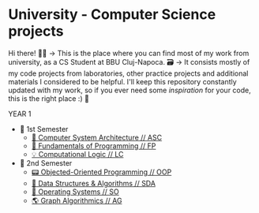 # University - Computer Science projects

Hi there! 🧑‍💻
-> This is the place where you can find most of my work from university, as a CS Student at BBU Cluj-Napoca. 🗃️
-> It consists mostly of my code projects from laboratories, other practice projects and additional materials I considered to be helpful. I'll keep this repository constantly updated with my work, so if you ever need some *inspiration* for your code, this is the right place :) 📍

YEAR 1

<ul>
    <li> 📁 1st Semester
        <ul>
            <li>
                   <a href="https://github.com/tudormihaita/ubb-computer-science-projects/tree/university/1st%20Semester/Computer%20Systems%20Architecture">
                       💾 Computer System Architecture // ASC
                    </a>
                </li>
             <li>
                    <a href="https://github.com/tudormihaita/ubb-computer-science-projects/tree/university/1st%20Semester/Fundamentals%20of%20Programming">
                        👾 Fundamentals of Programming // FP
                    </a>
                </li>
            <li>
                    <a href="https://github.com/tudormihaita/ubb-computer-science-projects/tree/university/1st%20Semester/Computational%20Logic">
                        💡 Computational Logic //  LC
                    </a>
                </li>
         </ul>
      </li>
    <li> 📁 2nd Semester
        <ul>
                <li>
                    <a href="https://github.com/tudormihaita/ubb-computer-science-projects/tree/university/2nd%20Semester/Object%20Oriented%20Programming">
                       📟 Objected-Oriented Programming // OOP
                    </a>
                </li>
                 <li>
                    <a href="https://github.com/tudormihaita/ubb-computer-science-projects/tree/university/2nd%20Semester/Data%20Structures%20and%20Algorithms">
                       🤖 Data Structures & Algorithms // SDA
                    </a>
                </li>
                <li>
                    <a href="https://github.com/tudormihaita/ubb-computer-science-projects/tree/university/2nd%20Semester/Operating%20Systems">
                       📱 Operating Systems // SO
                    </a>
                </li>
                <li>
                    <a href="https://github.com/tudormihaita/ubb-computer-science-projects/tree/university/2nd%20Semester/Graph%20Algorithms">
                       🌎 Graph Algorithmics // AG
                    </a>
                </li>
        </ul>
    </li>
</ul>
